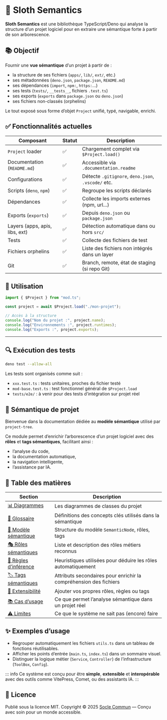 # 🦥 Sloth Semantics

**Sloth Semantics** est une bibliothèque TypeScript/Deno qui analyse la
structure d’un projet logiciel pour en extraire une sémantique forte à partir de
son arborescence.

## 📚 Objectif

Fournir une **vue sémantique** d’un projet à partir de :

- la structure de ses fichiers (`apps/`, `lib/`, `ext/`, etc.)
- ses métadonnées (`deno.json`, `package.json`, `README.md`)
- ses dépendances (`import`, `npm:`, `https:`...)
- ses tests (`tests/`, `__tests__`, fichiers `.test.ts`)
- ses exports (`exports` dans `package.json` ou `deno.json`)
- ses fichiers non-classés (orphelins)

Le tout exposé sous forme d’objet `Project` unifié, typé, navigable, enrichi.

## ✅ Fonctionnalités actuelles

| Composant                      | Statut | Description                                        |
| ------------------------------ | ------ | -------------------------------------------------- |
| `Project` loader               | ✅     | Chargement complet via `$Project.load()`           |
| Documentation (`README.md`)    | ✅     | Accessible via `.documentation.readme`             |
| Configurations                 | ✅     | Détecte `.gitignore`, `deno.json`, `.vscode/` etc. |
| Scripts (`deno`, `npm`)        | ✅     | Regroupe les scripts déclarés                      |
| Dépendances                    | ✅     | Collecte les imports externes (npm, url...)        |
| Exports (`exports`)            | ✅     | Depuis `deno.json` ou `package.json`               |
| Layers (apps, apis, libs, ext) | ✅     | Détection automatique dans ou hors `src/`          |
| Tests                          | ✅     | Collecte des fichiers de test                      |
| Fichiers orphelins             | ✅     | Liste des fichiers non intégrés dans un layer      |
| Git                            | ✅     | Branch, remote, état de staging (si repo Git)      |

## 🚀 Utilisation

```ts
import { $Project } from "mod.ts";

const project = await $Project.load("./mon-projet");

// Accès à la structure
console.log("Nom du projet :", project.name);
console.log("Environnements :", project.runtimes);
console.log("Exports :", project.exports);
```

---

## 🔍 Exécution des tests

```bash
deno test --allow-all
```

Les tests sont organisés comme suit :

- `xxx.test.ts` : tests unitaires, proches du fichier testé
- `mod-base.test.ts` : test fonctionnel général de `$Project.load`
- `tests/e2e/` : à venir pour des tests d’intégration sur projet réel

## 🧠 Sémantique de projet

Bienvenue dans la documentation dédiée au **modèle sémantique** utilisé par `project-tree`.

Ce module permet d’enrichir l’arborescence d’un projet logiciel avec des **rôles** et **tags sémantiques**, facilitant ainsi :

- l’analyse du code,
- la documentation automatique,
- la navigation intelligente,
- l’assistance par IA.

## 📂 Table des matières

| Section                                                                    | Description                                                       |
| -------------------------------------------------------------------------- | ----------------------------------------------------------------- |
| [📊 Diagrammes](./diagrams)                     | Les diagrammes de classes du projet                               |
| [📖 Glossaire](./glossary)                      | Définitions des concepts clés utilisés dans la sémantique         |
| [🧠 Modèle sémantique](./semantic-model)        | Structure du modèle `SemanticNode`, rôles, tags                   |
| [🎭 Rôles sémantiques](./node-roles)            | Liste et description des rôles métiers reconnus                   |
| [🧩 Règles d’inférence](./role-detection-rules) | Heuristiques utilisées pour déduire les rôles automatiquement     |
| [🏷️ Tags sémantiques](./semantic-tags)          | Attributs secondaires pour enrichir la compréhension des fichiers |
| [🔧 Extensibilité](./extensibility)             | Ajouter vos propres rôles, règles ou tags                         |
| [📚 Cas d’usage](./use-cases)                   | Ce que permet l’analyse sémantique dans un projet réel            |
| [⚠️ Limites](./limitations)                     | Ce que le système ne sait pas (encore) faire                      |

## ✨ Exemples d’usage

- Regrouper automatiquement les fichiers `utils.ts` dans un tableau de fonctions réutilisables.
- Afficher les points d’entrée (`main.ts`, `index.ts`) dans un sommaire visuel.
- Distinguer la logique métier (`Service`, `Controller`) de l’infrastructure (`ToolBox`, `Config`).

::: info
Ce système est conçu pour être **simple**, **extensible** et **interopérable** avec des outils comme VitePress, Comet, ou des assistants IA.
:::

## 📜 Licence

Publié sous la licence MIT. Copyright © 2025 [Socle Commun](https://github.com/socle-commun) — Conçu avec soin pour un monde accessible.
